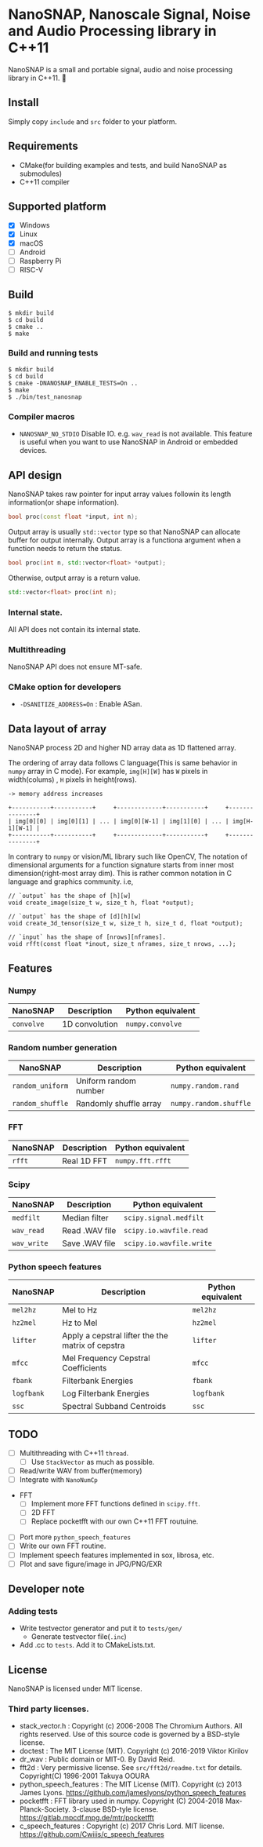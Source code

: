 # NanoSNAP, Nanoscale Signal, Noise and Audio Processing library in C++11

NanoSNAP is a small and portable signal, audio and noise processing library in C++11. 🤞

## Install

Simply copy `include` and `src` folder to your platform.

## Requirements

* CMake(for building examples and tests, and build NanoSNAP as submodules)
* C++11 compiler

## Supported platform

* [x] Windows
* [x] Linux
* [x] macOS
* [ ] Android
* [ ] Raspberry Pi
* [ ] RISC-V

## Build

```
$ mkdir build
$ cd build
$ cmake ..
$ make
```

### Build and running tests

```
$ mkdir build
$ cd build
$ cmake -DNANOSNAP_ENABLE_TESTS=On ..
$ make
$ ./bin/test_nanosnap
```

### Compiler macros

* `NANOSNAP_NO_STDIO` Disable IO. e.g. `wav_read` is not available. This feature is useful when you want to use NanoSNAP in Android or embedded devices.


## API design

NanoSNAP takes raw pointer for input array values followin its length information(or shape information).

```c++
bool proc(const float *input, int n);
```

Output array is usually `std::vector` type so that NanoSNAP can allocate buffer for output internally.
Output array is a functiona argument when a function needs to return the status.

```c++
bool proc(int n, std::vector<float> *output);
```

Otherwise, output array is a return value.

```c++
std::vector<float> proc(int n);
```

### Internal state.

All API does not contain its internal state.

### Multithreading

NanoSNAP API does not ensure MT-safe.

### CMake option for developers

* `-DSANITIZE_ADDRESS=On` : Enable ASan.

## Data layout of array

NanoSNAP process 2D and higher ND array data as 1D flattened array.

The ordering of array data follows C language(This is same behavior in `numpy` array in C mode). For example, `img[H][W]` has `W` pixels in width(colums) , `H` pixels in height(rows).

```
-> memory address increases

+-----------+-----------+     +-------------+-----------+     +---------------+
| img[0][0] | img[0][1] | ... | img[0][W-1] | img[1][0] | ... | img[H-1][W-1] |
+-----------+-----------+     +-------------+-----------+     +---------------+
```

In contrary to `numpy` or vision/ML library such like OpenCV, The notation of dimensional arguments for a function signature starts from inner most dimension(right-most array dim). This is rather common notation in C language and graphics community. i.e,

```
// `output` has the shape of [h][w]
void create_image(size_t w, size_t h, float *output);

// `output` has the shape of [d][h][w]
void create_3d_tensor(size_t w, size_t h, size_t d, float *output);

// `input` has the shape of [nrows][nframes].
void rfft(const float *inout, size_t nframes, size_t nrows, ...);
```

## Features

### Numpy

| NanoSNAP               | Description            | Python equivalent                  |
| ---------------------- | ---------------------- | ---------------------------------- |
| `convolve`             | 1D convolution         | `numpy.convolve`                   |

### Random number generation

| NanoSNAP               | Description            | Python equivalent                  |
| ---------------------- | ---------------------- | ---------------------------------- |
| `random_uniform`       | Uniform random number  | `numpy.random.rand`                |
| `random_shuffle`       | Randomly shuffle array | `numpy.random.shuffle`             |


### FFT

| NanoSNAP               | Description        | Python equivalent                   |
| ---------------------- | ------------------ | ----------------------------------- |
| `rfft`                 | Real 1D FFT        | `numpy.fft.rfft`                    |

### Scipy

| NanoSNAP               | Description        | Python equivalent                   |
| ---------------------- | ------------------ | ----------------------------------- |
| `medfilt`              | Median filter      | `scipy.signal.medfilt`              |
| `wav_read`             | Read .WAV file     | `scipy.io.wavfile.read`             |
| `wav_write`            | Save .WAV file     | `scipy.io.wavfile.write`            |

### Python speech features

| NanoSNAP               | Description                                       | Python equivalent                   |
| ---------------------- | ------------------------------------------------- | ----------------------------------- |
| `mel2hz`               | Mel to Hz                                         | `mel2hz`                            |
| `hz2mel`               | Hz to Mel                                         | `hz2mel`                            |
| `lifter`               | Apply a cepstral lifter the the matrix of cepstra | `lifter`                            |
| `mfcc`                 | Mel Frequency Cepstral Coefficients               | `mfcc`                              |
| `fbank`                | Filterbank Energies                               | `fbank`                             |
| `logfbank`             | Log Filterbank Energies                           | `logfbank`                          |
| `ssc`                  | Spectral Subband Centroids                        | `ssc`                              |


## TODO

* [ ] Multithreading with C++11 `thread`.
  * [ ] Use `StackVector` as much as possible.
* [ ] Read/write WAV from buffer(memory)
* [ ] Integrate with `NanoNumCp`
* FFT
  * [ ] Implement more FFT functions defined in `scipy.fft`.
  * [ ] 2D FFT
  * [ ] Replace pocketfft with our own C++11 FFT routuine.
* [ ] Port more `python_speech_features`
* [ ] Write our own FFT routine.
* [ ] Implement speech features implemented in sox, librosa, etc.
* [ ] Plot and save figure/image in JPG/PNG/EXR

## Developer note

### Adding tests

* Write testvector generator and put it to `tests/gen/`
  * Generate testvector file(`.inc`)
* Add .cc to `tests`. Add it to CMakeLists.txt.

## License

NanoSNAP is licensed under MIT license.

### Third party licenses.

* stack_vector.h : Copyright (c) 2006-2008 The Chromium Authors. All rights reserved. Use of this source code is governed by a BSD-style license.
* doctest : The MIT License (MIT). Copyright (c) 2016-2019 Viktor Kirilov
* dr_wav : Public domain or MIT-0. By David Reid.
* fft2d : Very permissive license. See `src/fft2d/readme.txt` for details. Copyright(C) 1996-2001 Takuya OOURA
* python_speech_features : The MIT License (MIT). Copyright (c) 2013 James Lyons. https://github.com/jameslyons/python_speech_features
* pocketfft : FFT library used in numpy. Copyright (C) 2004-2018 Max-Planck-Society. 3-clause BSD-tyle license. https://gitlab.mpcdf.mpg.de/mtr/pocketfft
* c_speech_features : Copyright (c) 2017 Chris Lord. MIT license. https://github.com/Cwiiis/c_speech_features
